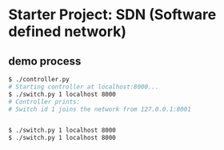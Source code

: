 # Starter Project:  SDN (Software defined network)


## demo process

```bash
$ ./controller.py
# Starting controller at localhost:8000...
$ ./switch.py 1 localhost 8000
# Controller prints:
# Switch id 1 joins the network from 127.0.0.1:8001


$ ./switch.py 1 localhost 8000
$ ./switch.py 1 localhost 8000
```